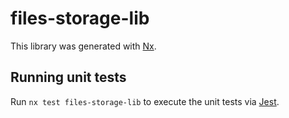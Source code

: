 # files-storage-lib

This library was generated with [Nx](https://nx.dev).

## Running unit tests

Run `nx test files-storage-lib` to execute the unit tests via [Jest](https://jestjs.io).
